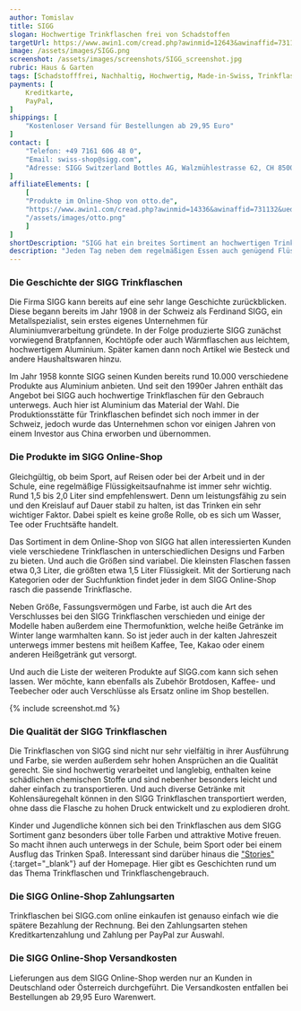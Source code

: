 ```yaml
---
author: Tomislav
title: SIGG
slogan: Hochwertige Trinkflaschen frei von Schadstoffen
targetUrl: https://www.awin1.com/cread.php?awinmid=12643&awinaffid=731132
image: /assets/images/SIGG.png
screenshot: /assets/images/screenshots/SIGG_screenshot.jpg
rubric: Haus & Garten
tags: [Schadstofffrei, Nachhaltig, Hochwertig, Made-in-Swiss, Trinkflaschen]
payments: [
    Kreditkarte,
    PayPal,
]
shippings: [
    "Kostenloser Versand für Bestellungen ab 29,95 Euro"
]
contact: [
    "Telefon: +49 7161 606 48 0",
    "Email: swiss-shop@sigg.com",
    "Adresse: SIGG Switzerland Bottles AG, Walzmühlestrasse 62, CH 8500 Frauenfeld"
]
affiliateElements: [
    [
    "Produkte im Online-Shop von otto.de", 
    "https://www.awin1.com/cread.php?awinmid=14336&awinaffid=731132&ued=https%3A%2F%2Fwww.otto.de%2Fsuche%2FSIGG%2F",
    "/assets/images/otto.png"
    ]
]
shortDescription: "SIGG hat ein breites Sortiment an hochwertigen Trinkflaschen in unterschiedlichen Farben und Formen sowie aus verschiedenen Materialien und ohne Schadstoffe."
description: "Jeden Tag neben dem regelmäßigen Essen auch genügend Flüssigkeit zu sich zu nehmen, ist in jedem Lebensalter wichtig. Und besonders unterwegs auf Reisen, beim Sport, bei der Arbeit oder in der Schule beziehungsweise in der Universität, ist es besonders praktisch, eine Trinkflasche mit dabei zu haben. Eine große Auswahl an praktischen Trinkflaschen gibt es im SIGG Online-Shop."
---
```


### Die Geschichte der SIGG Trinkflaschen

Die Firma SIGG kann bereits auf eine sehr lange Geschichte zurückblicken. Diese begann bereits im Jahr 1908 in der Schweiz als Ferdinand SIGG, ein Metallspezialist, sein erstes eigenes Unternehmen für Aluminiumverarbeitung gründete. In der Folge produzierte SIGG zunächst vorwiegend Bratpfannen, Kochtöpfe oder auch Wärmflaschen aus leichtem, hochwertigem Aluminium. Später kamen dann noch Artikel wie Besteck und andere Haushaltswaren hinzu.

Im Jahr 1958 konnte SIGG seinen Kunden bereits rund 10.000 verschiedene Produkte aus Aluminium anbieten. Und seit den 1990er Jahren enthält das Angebot bei SIGG auch hochwertige Trinkflaschen für den Gebrauch unterwegs. Auch hier ist Aluminium das Material der Wahl. Die Produktionsstätte für Trinkflaschen befindet sich noch immer in der Schweiz, jedoch wurde das Unternehmen schon vor einigen Jahren von einem Investor aus China erworben und übernommen.

### Die Produkte im SIGG Online-Shop

Gleichgültig, ob beim Sport, auf Reisen oder bei der Arbeit und in der Schule, eine regelmäßige Flüssigkeitsaufnahme ist immer sehr wichtig. Rund 1,5 bis 2,0 Liter sind empfehlenswert. Denn um leistungsfähig zu sein und den Kreislauf auf Dauer stabil zu halten, ist das Trinken ein sehr wichtiger Faktor. Dabei spielt es keine große Rolle, ob es sich um Wasser, Tee oder Fruchtsäfte handelt.

Das Sortiment in dem Online-Shop von SIGG hat allen interessierten Kunden viele verschiedene Trinkflaschen in unterschiedlichen Designs und Farben zu bieten. Und auch die Größen sind variabel. Die kleinsten Flaschen fassen etwa 0,3 Liter, die größten etwa 1,5 Liter Flüssigkeit. Mit der Sortierung nach Kategorien oder der Suchfunktion findet jeder in dem SIGG Online-Shop rasch die passende Trinkflasche.

Neben Größe, Fassungsvermögen und Farbe, ist auch die Art des Verschlusses bei den SIGG Trinkflaschen verschieden und einige der Modelle haben außerdem eine Thermofunktion, welche heiße Getränke im Winter lange warmhalten kann. So ist jeder auch in der kalten Jahreszeit unterwegs immer bestens mit heißem Kaffee, Tee, Kakao oder einem anderen Heißgetränk gut versorgt.

Und auch die Liste der weiteren Produkte auf SIGG.com kann sich sehen lassen. Wer möchte, kann ebenfalls als Zubehör Brotdosen, Kaffee- und Teebecher oder auch Verschlüsse als Ersatz online im Shop bestellen.

{% include screenshot.md %}

### Die Qualität der SIGG Trinkflaschen

Die Trinkflaschen von SIGG sind nicht nur sehr vielfältig in ihrer Ausführung und Farbe, sie werden außerdem sehr hohen Ansprüchen an die Qualität gerecht. Sie sind hochwertig verarbeitet und langlebig, enthalten keine schädlichen chemischen Stoffe und sind nebenher besonders leicht und daher einfach zu transportieren. Und auch diverse Getränke mit Kohlensäuregehalt können in den SIGG Trinkflaschen transportiert werden, ohne dass die Flasche zu hohen Druck entwickelt und zu explodieren droht.

Kinder und Jugendliche können sich bei den Trinkflaschen aus dem SIGG Sortiment ganz besonders über tolle Farben und attraktive Motive freuen. So macht ihnen auch unterwegs in der Schule, beim Sport oder bei einem Ausflug das Trinken Spaß. Interessant sind darüber hinaus die ["Stories"](https://sigg.com/de/stories){:target="_blank"} auf der Homepage. Hier gibt es Geschichten rund um das Thema Trinkflaschen und Trinkflaschengebrauch.

### Die SIGG Online-Shop Zahlungsarten

Trinkflaschen bei SIGG.com online einkaufen ist genauso einfach wie die spätere Bezahlung der Rechnung. Bei den Zahlungsarten stehen Kreditkartenzahlung und Zahlung per PayPal zur Auswahl.

### Die SIGG Online-Shop Versandkosten

Lieferungen aus dem SIGG Online-Shop werden nur an Kunden in Deutschland oder Österreich durchgeführt. Die Versandkosten entfallen bei Bestellungen ab 29,95 Euro Warenwert.